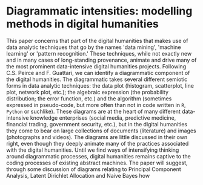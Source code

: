 # Diagrammatic intensities: modelling methods in digital humanities
This paper concerns that part of the digital humanities that makes use of data analytic techniques that go by the names 'data mining', 'machine learning' or 'pattern recognition.'
These techniques, while not exactly new and in many cases of long-standing provenance, animate and drive many of the most prominent data-intensive digital humanities projects. 
Following C.S. Peirce and F. Guattari, we can identify a diagrammatic component of the digital humanities. 
The diagrammatic takes several different semiotic forms in data analytic techniques: the data plot (histogram, scatterplot, line plot, network plot, etc.); the algebraic expression (the probability distribution; the error function, etc.) and the algorithm (sometimes expressed in pseudo-code, but more often than not in code written in `R`, `Python` or suchlike). 
These diagrams are at the heart of many different data-intensive knowledge enterprises (social media, predictive medicine, financial trading, government security, etc.), but in the digital humanities they come to bear on large collections of documents (literature) and images (photographs and videos). 
The diagrams are little discussed in their own right, even though they deeply animate many of the practices associated with the digital humanities.
Until we find ways of intensifying thinking around diagrammatic processes, digital humanities remains captive to the coding processes of existing abstract machines. 
The paper will suggest, through some discussion of diagrams relating to Principal Component Analysis, Latent Dirichlet Allocation and Naive Bayes how  
